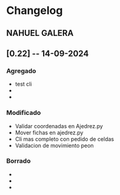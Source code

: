 # Changelog

## NAHUEL GALERA

## [0.22] -- 14-09-2024

### Agregado
-   test cli
-   
-   

### Modificado
-   Validar coordenadas en Ajedrez.py
-   Mover fichas en ajedrez.py
-   Cli mas completo con pedido de celdas
-   Validacion de movimiento peon

### Borrado
-   
- 
- 

